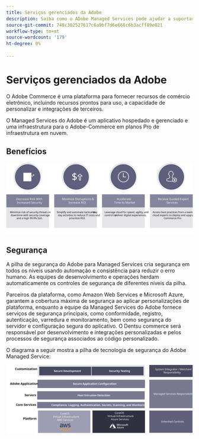 ```yaml
---
title: Serviços gerenciados da Adobe
description: Saiba como o ADobe Managed Services pode ajudar a suportar e manter a implementação do Adobe Commerce.
source-git-commit: 748c302527617c6a9bf7d6e666c6b3acff89e021
workflow-type: tm+mt
source-wordcount: '179'
ht-degree: 0%

---
```



# Serviços gerenciados da Adobe

O Adobe Commerce é uma plataforma para fornecer recursos de comércio eletrônico, incluindo recursos prontos para uso, a capacidade de personalizar e integrações de terceiros.

O Managed Services do Adobe é um aplicativo hospedado e gerenciado e uma infraestrutura para o Adobe-Commerce em planos Pro de infraestrutura em nuvem.

## Benefícios

![Infográfico que mostra os benefícios do Adobe Managed Services](../../assets/playbooks/managed-services-benefits.svg)

## Segurança

A pilha de segurança do Adobe para Managed Services cria segurança em todos os níveis usando automação e consistência para reduzir o erro humano. As equipes de desenvolvimento e operações herdam automaticamente os controles de segurança de diferentes níveis da pilha.

Parceiros da plataforma, como Amazon Web Services e Microsoft Azure, garantem a cobertura máxima de segurança ao aplicar personalizações de plataforma, enquanto a equipe da Managed Services do Adobe fornece serviços de segurança principais, como conformidade, registro, autenticação, varredura e monitoramento, bem como segurança do servidor e configuração segura do aplicativo. O Dentsu commerce será responsável por desenvolvimento e integrações personalizadas e pelos processos de segurança associados ao código personalizado.

O diagrama a seguir mostra a pilha de tecnologia de segurança do Adobe Managed Service:

![Diagrama mostrando a pilha de segurança do ADobe Managed Services](../../assets/playbooks/managed-services-security-stack.svg)
